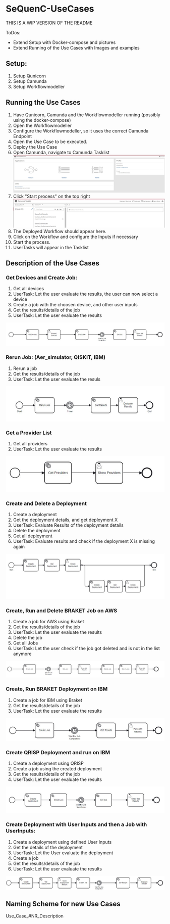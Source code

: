 # SeQuenC-UseCases

THIS IS A WIP VERSION OF THE README

ToDos:
* Extend Setup with Docker-compose and pictures
* Extend Running of the Use Cases with Images and examples

## Setup: 

1. Setup Qunicorn
2. Setup Camunda
3. Setup Workflowmodeller

## Running the Use Cases

1. Have Qunicorn, Camunda and the Workflowmodeller running (possibly using the docker-compose)
2. Open the Workflowmodeller
3. Configure the Workflowmodeller, so it uses the correct Camunda Endpoint
4. Open the Use Case to be executed.
5. Deploy the Use Case
6. Open Camunda, navigate to Camunda Tasklist
   ![UseCase1](./resources/camunda_overview_app.JPG)
8. Click "Start process" on the top right
   ![UseCase1](./resources/camunda_task_list_overview.JPG)
10. The Deployed Workflow should appear here.
11. Click on the Workflow and configure the Inputs if necessary
12. Start the process.
13. UserTasks will appear in the Tasklist
   

## Description of the Use Cases

### Get Devices and Create Job:
1. Get all devices
2. UserTask: Let the user evaluate the results, the user can now select a device
3. Create a job with the choosen device, and other user inputs
4. Get the results/details of the job
5. UserTask: Let the user evaluate the results

![UseCase1](./resources/use_case_1_bpmn.JPG)

### Rerun Job: (Aer_simulator, QISKIT, IBM)
1. Rerun a job
2. Get the results/details of the job
3. UserTask: Let the user evaluate the resuls

![UseCase1](./resources/use_case_2_bpmn.JPG)

### Get a Provider List
1. Get all providers
2. UserTask: Let the user evaluate the results 

![UseCase1](./resources/use_case_3_bpmn.JPG)

### Create and Delete a Deployment
1. Create a deployment
2. Get the deployment details, and get deployment X
3. UserTask: Evaluate Results of the deployment details
4. Delete the deployment
5. Get all deployment
6. UserTask: Evaluate results and check if the deployment X is missing again

![UseCase1](./resources/use_case_4_bpmn.JPG)

### Create, Run and Delete BRAKET Job on AWS
1. Create a job for AWS using Braket
2. Get the results/details of the job
3. UserTask: Let the user evaluate the results
4. Delete the job
5. Get all Jobs
6. UserTask: Let the user check if the job got deleted and is not in the list anymore

![UseCase1](./resources/use_case_5_bpmn.JPG)

### Create, Run BRAKET Deployment on IBM
1. Create a job for IBM using Braket
2. Get the results/details of the job
3. UserTask: Let the user evaluate the results

![UseCase1](./resources/use_case_6_bpmn.JPG)

### Create QRISP Deployment and run on IBM
1. Create a deployment using QRISP
2. Create a job using the created deployment
3. Get the results/details of the job
4. UserTask: Let the user evaluate the results

![UseCase1](./resources/use_case_7_bpmn.JPG)

### Create Deployment with User Inputs and then a Job with UserInputs:
1. Create a deployment using defined User Inputs
2. Get the details of the deployment
3. UserTask: Let the User evaluate the deployment
4. Create a job
5. Get the results/details of the job
6. UserTask: Let the user evaluate the results

![UseCase1](./resources/use_case_8_bpmn.JPG)

## Naming Scheme for new Use Cases

Use_Case_#NR_Description
